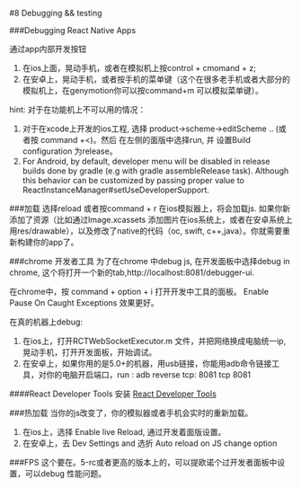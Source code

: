 #8 Debugging && testing

###Debugging React Native Apps

通过app内部开发按钮
1. 在ios上面，晃动手机，或者在模拟机上按control + cmomand + z;
2. 在安卓上，晃动手机，或者按手机的菜单键（这个在很多老手机或者大部分的模拟机上，在genymotion你可以按command+m 可以模拟菜单键）。

hint:
对于在功能机上不可以用的情况：
1. 对于在xcode上开发的ios工程, 选择 product->scheme->editScheme .. (或者按 command +<)。然后 在左侧的面版中选择run, 并 设置Build configuration 为release。
2. For Android, by default, developer menu will be disabled in release builds done by gradle (e.g with gradle assembleRelease task). Although this behavior can be customized by passing proper value to ReactInstanceManager#setUseDeveloperSupport.

###加载
选择reload 或者按command + r 在ios模拟器上，将会加载js. 如果你新添加了资源（比如通过Image.xcassets 添加图片在ios系统上，或者在安卓系统上用res/drawable），以及修改了native的代码（oc, swift, c++,java）。你就需要重新构建你的app了。

###chrome 开发者工具
为了在chrome 中debug js, 在开发面板中选择debug in chrome, 这个将打开一个新的tab,http://localhost:8081/debugger-ui.

在chrome中，按 command + option + i 打开开发中工具的面板。 Enable Pause On Caught Exceptions 效果更好。

在真的机器上debug:
1. 在ios上，打开RCTWebSocketExecutor.m 文件，并把网络换成电脑统一ip,晃动手机，打开开发面板，开始调试。
2. 在安卓上，如果你用的是5.0+的机器，用usb链接，你能用adb命令链接工具，对你的电脑开启端口，run : adb reverse tcp: 8081 tcp 8081

####React Developer Tools
安装 [React Developer Tools ](https://chrome.google.com/webstore/detail/react-developer-tools/fmkadmapgofadopljbjfkapdkoienihi?hl=en)

###热加载
当你的js改变了，你的模拟器或者手机会实时的重新加载。
1. 在ios上，选择 Enable live Reload, 通过开发着面版设置。
2. 在安卓上，去 Dev Settings and 选折 Auto reload on JS change option

###FPS
这个要在。5-rc或者更高的版本上的，可以提欧诺个过开发者面板中设置，可以debug 性能问题。